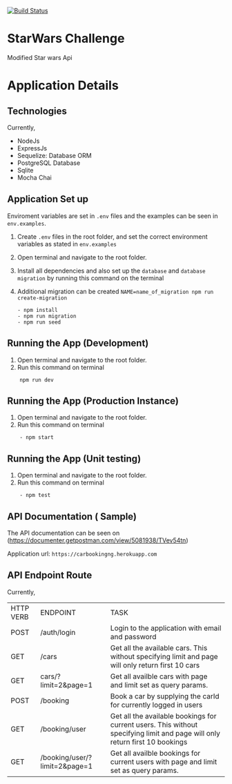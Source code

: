 [![Build Status](https://travis-ci.com/akinyeleolat/nodejs-starter.svg?token=cwN91MVvrFcs3q4Up8px&branch=main)](https://travis-ci.com/akinyeleolat/nodejs-starter)
# StarWars Challenge
Modified Star wars Api


# Application Details

## Technologies
Currently,
<ul>
<li>NodeJs </li>
<li>ExpressJs</li>
<li>Sequelize: Database ORM</li>
<li>PostgreSQL Database</li>
<li>Sqlite</li>
<li>Mocha Chai</li>
  </ul>

## Application Set up
Enviroment variables are set in `.env` files and the examples can be seen in `env.examples`.

1. Create `.env` files in the root folder, and set the correct environment variables as stated in `env.examples`
2. Open terminal and navigate to the root folder.
3. Install all dependencies and also set up the `database` and `database migration` by running this command on the terminal
4. Additional migration can be created `NAME=name_of_migration npm run create-migration`

    ```
    - npm install
    - npm run migration
    - npm run seed
    ```

## Running the App (Development)
1. Open terminal and navigate to the root folder.
2. Run this command on terminal
```
    npm run dev
```
## Running the App (Production Instance)
1. Open terminal and navigate to the root folder.
2. Run this command on terminal
```
    - npm start
```


## Running the App (Unit testing)
1. Open terminal and navigate to the root folder.
2. Run this command on terminal
```
    - npm test
```

## API Documentation ( Sample)
The API documentation can be seen on (https://documenter.getpostman.com/view/5081938/TVev54tn)

Application url: ```https://carbookingng.herokuapp.com```

## API Endpoint Route
Currently,
<table>
  <tr>
    <td>HTTP VERB</td>
    <td>ENDPOINT</td>
    <td>TASK</td>
  </tr>
  <tr>
    <td>POST</td>
    <td>/auth/login</td>
    <td>Login to the application with email and password</td>
  </tr>
  <tr>
    <td>GET</td>
    <td>/cars</td>
    <td>Get all the available cars. This without specifying limit and page will only return first 10 cars</td>
  </tr>
  <tr>
    <td>GET</td>
    <td>cars/?limit=2&page=1</td>
    <td>Get all availble cars with page and limit set as query  params.
</td>
  </tr>
  <tr>
    <td>POST</td>
    <td>/booking</td>
    <td>Book a car by supplying the carId for currently logged in users</td>
  </tr>
  <tr>
    <td>GET</td>
    <td>/booking/user</td>
    <td>Get all the available bookings for current users. This without specifying limit and page will only return first 10 bookings</td>
  </tr>
  <tr>
    <td>GET</td>
    <td>/booking/user/?limit=2&page=1</td>
    <td>Get all availble bookings for current users with page and limit set as query  params.
</td>
  </tr>
  </table>
